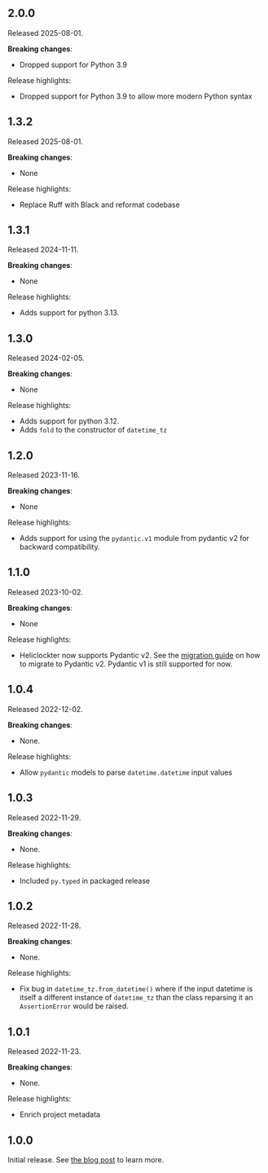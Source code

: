 2.0.0
-----

Released 2025-08-01.

**Breaking changes**:

- Dropped support for Python 3.9

Release highlights:

- Dropped support for Python 3.9 to allow more modern Python syntax

1.3.2
-----

Released 2025-08-01.

**Breaking changes**:

- None

Release highlights:

- Replace Ruff with Black and reformat codebase

1.3.1
-----

Released 2024-11-11.

**Breaking changes**:

- None

Release highlights:

- Adds support for python 3.13.

1.3.0
-----

Released 2024-02-05.

**Breaking changes**:

- None

Release highlights:

- Adds support for python 3.12.
- Adds `fold` to the constructor of `datetime_tz`

1.2.0
-----

Released 2023-11-16.

**Breaking changes**:

- None

Release highlights:

- Adds support for using the `pydantic.v1` module from pydantic v2 for backward compatibility.

1.1.0
-----

Released 2023-10-02.

**Breaking changes**:

- None

Release highlights:

- Heliclockter now supports Pydantic v2. See the
  [migration guide](https://docs.pydantic.dev/latest/migration/) on how to migrate to Pydantic v2.
  Pydantic v1 is still supported for now. 

1.0.4
-----

Released 2022-12-02.

**Breaking changes**:

- None.

Release highlights:

- Allow `pydantic` models to parse `datetime.datetime` input values

1.0.3
-----

Released 2022-11-29.

**Breaking changes**:

- None.

Release highlights:

- Included `py.typed` in packaged release

1.0.2
-----

Released 2022-11-28.

**Breaking changes**:

- None.

Release highlights:

- Fix bug in `datetime_tz.from_datetime()` where if the input datetime is itself a different instance of `datetime_tz` than the class reparsing it an `AssertionError` would be raised.

1.0.1
-----

Released 2022-11-23.

**Breaking changes**:

- None.

Release highlights:

- Enrich project metadata

1.0.0
-----

Initial release. See [the blog post](https://www.channable.com/tech/heliclockter-timezone-aware-datetimes-in-python) to learn more.